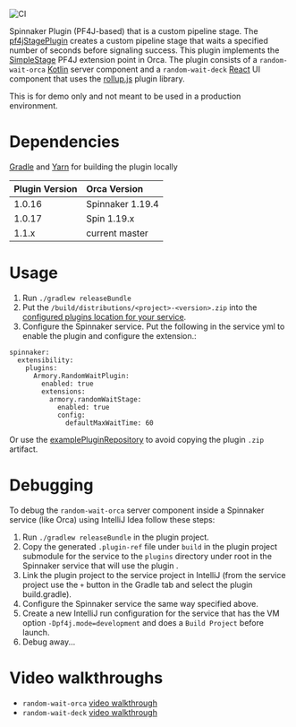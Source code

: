 ![CI](https://github.com/spinnaker-plugin-examples/pf4jStagePlugin/workflows/CI/badge.svg)

Spinnaker Plugin (PF4J-based) that is a custom pipeline stage. 
The [pf4jStagePlugin](https://github.com/spinnaker-plugin-examples/pf4jStagePlugin) creates a custom pipeline stage that waits a specified number of seconds before signaling success. 
This plugin implements the [SimpleStage](https://github.com/spinnaker/orca/blob/ab89a0d7f847205ccd62e70f8a714040a8621ee7/orca-api/src/main/java/com/netflix/spinnaker/orca/api/SimpleStage.java) PF4J extension point in Orca. 
The plugin consists of a `random-wait-orca` [Kotlin](https://kotlinlang.org/docs/reference/) server component and a `random-wait-deck` [React](https://reactjs.org/) UI component that uses the [rollup.js](https://rollupjs.org/guide/en/#plugins-overview) plugin library.

This is for demo only and not meant to be used in a production environment.

# Dependencies

[Gradle](https://gradle.org/) and [Yarn](https://classic.yarnpkg.com/en/) for building the plugin locally
 
| Plugin Version  | Orca Version |
|:----------- | :--------- |
| 1.0.16 | Spinnaker 1.19.4 |
| 1.0.17  |  Spin 1.19.x |
| 1.1.x  | current master | 

# Usage

1) Run `./gradlew releaseBundle`
2) Put the `/build/distributions/<project>-<version>.zip` into the [configured plugins location for your service](https://pf4j.org/doc/packaging.html).
3) Configure the Spinnaker service. Put the following in the service yml to enable the plugin and configure the extension.:

```
spinnaker:
  extensibility:
    plugins:
      Armory.RandomWaitPlugin:
        enabled: true
        extensions:
          armory.randomWaitStage:
            enabled: true
            config:
              defaultMaxWaitTime: 60
```

Or use the [examplePluginRepository](https://github.com/spinnaker-plugin-examples/examplePluginRepository) to avoid copying the plugin `.zip` artifact.

# Debugging

To debug the `random-wait-orca`  server component inside a Spinnaker service (like Orca) using IntelliJ Idea follow these steps:

1) Run `./gradlew releaseBundle` in the plugin project.
2) Copy the generated `.plugin-ref` file under `build` in the plugin project submodule for the service to the `plugins` directory under root in the Spinnaker service that will use the plugin .
3) Link the plugin project to the service project in IntelliJ (from the service project use the `+` button in the Gradle tab and select the plugin build.gradle).
4) Configure the Spinnaker service the same way specified above.
5) Create a new IntelliJ run configuration for the service that has the VM option `-Dpf4j.mode=development` and does a `Build Project` before launch.
6) Debug away...

# Video walkthroughs

* `random-wait-orca` [video walkthrough](https://youtu.be/u9NVlG58NYo)
* `random-wait-deck` [video walkthrough](https://youtu.be/u9NVlG58NYo)